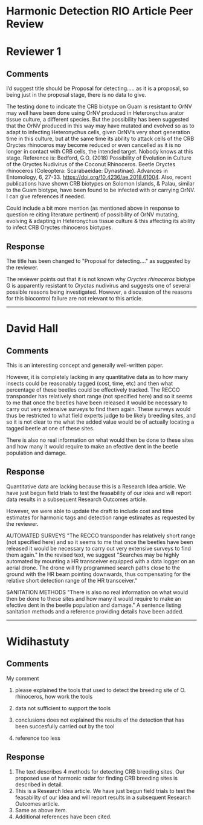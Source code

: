 # Harmonic Detection RIO Article Peer Review

# Reviewer 1

## Comments

I’d suggest title should be Proposal for detecting…..  as it is a proposal, so being just in the proposal stage, there is no data to give.

The testing done to indicate the CRB biotype on Guam is resistant to OrNV may well have been done using OrNV produced in Heteronychus arator tissue culture, a different species. But the possibility has been suggested that the OrNV produced in this way may have mutated and evolved so as to adapt to infecting Heteronychus cells, given OrNV’s very short generation time in this culture, but at the same time its ability to attack cells of the CRB Oryctes rhinoceros may become reduced or even cancelled as it is no longer in contact with CRB cells, the intended target. Nobody knows at this stage. Reference is:  Bedford, G.O. (2018) Possibility of Evolution in Culture of the Oryctes Nudivirus of the Coconut Rhinoceros. Beetle Oryctes rhinoceros (Coleoptera: Scarabaeidae: Dynastinae). Advances in Entomology, 6, 27-33. https://doi.org/10.4236/ae.2018.61004.           Also, recent publications have shown CRB biotypes on Solomon Islands, & Palau, similar to the Guam biotype, have been found to be infected with or carrying OrNV. I can give references if needed.

Could include a bit more mention (as mentioned above in response to question re citing literature pertinent) of possibility of OrNV mutating, evolving & adapting in Heteronychus tissue culture & this affecting its ability to infect CRB Oryctes rhinoceros biotypes.

## Response

The title has been changed to "Proposal for detecting…."  as suggested by the reviewer.

The reviewer points out that it is not known why *Oryctes rhinoceros* biotype G is apparently resistant to *Oryctes* nudivirus and suggests one of several possible reasons being investigated. However, a discussion of the reasons for this biocontrol failure are not relevant to this article. 

<hr>

# David Hall

## Comments

This is an interesting concept and generally well-written paper.

However, it is completely lacking in any quantitative data as to how many insects could be reasonably tagged (cost, time, etc) and then what percentage of these beetles could be effectively tracked. The RECCO transponder has relatively short range (not specified here) and so it seems to me that once the beetles have been released it would be necessary to carry out very extensive surveys to find them again. These surveys would thus be restricted to what field experts judge to be likely breeding sites, and so it is not clear to me what the added value would be of actually locating a tagged beetle at one of these sites.

There is also no real information on what would then be done to these sites and how many it would require to make an efective dent in the beetle population and damage.

## Response

Quantitative data are lacking because this is a Research Idea article. We have just begun field trials to test the feasability of our idea and will report data results in a subsequent Research Outcomes article.

However, we were able to update the draft to include cost and time estimates for harmonic tags and detection range estimates as requested by the reviewer.

AUTOMATED SURVEYS
"The RECCO transponder has relatively short range (not specified here) and so it seems to me that once the beetles have been released it would be necessary to carry out very extensive surveys to find them again."
In the revised text, we suggest "Searches may be highly automated by mounting a HR transceiver equipped with a data logger on an aerial drone. The drone will fly programmed search paths close to the ground with the HR beam pointing downwards, thus compensating for the relative short detection range of the HR transceiver."

SANITATION METHODS
"There is also no real information on what would then be done to these sites and how many it would require to make an efective dent in the beetle population and damage." A sentence listing sanitation methods and a reference providing details have been added.

<hr>

# Widihastuty

## Comments

My comment

1. please explained the tools that used to detect the breeding site of O. rhinoceros, how work the tools

2. data not sufficient to support the tools

3. conclusions does not explained the results of the detection that has been succesfully carried out by the tool

4. reference too less

## Response

1. The text describes 4 methods for detecting CRB breeding sites. Our proposed use of harmonic radar for finding CRB breeding sites is described in detail.
2. This is a Research Idea article. We have just begun field trials to test the feasability of our idea and will report results in a subsequent Research Outcomes article.
3. Same as above item.
4. Additional references have been cited.



